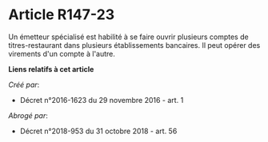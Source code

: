 # Article R147-23

Un  émetteur spécialisé est habilité à se faire ouvrir plusieurs comptes de  titres-restaurant dans plusieurs établissements
bancaires. Il peut  opérer des virements d'un compte à l'autre.

**Liens relatifs à cet article**

_Créé par_:

  - Décret n°2016-1623 du 29 novembre 2016 - art. 1

_Abrogé par_:

  - Décret n°2018-953 du 31 octobre 2018 - art. 56
